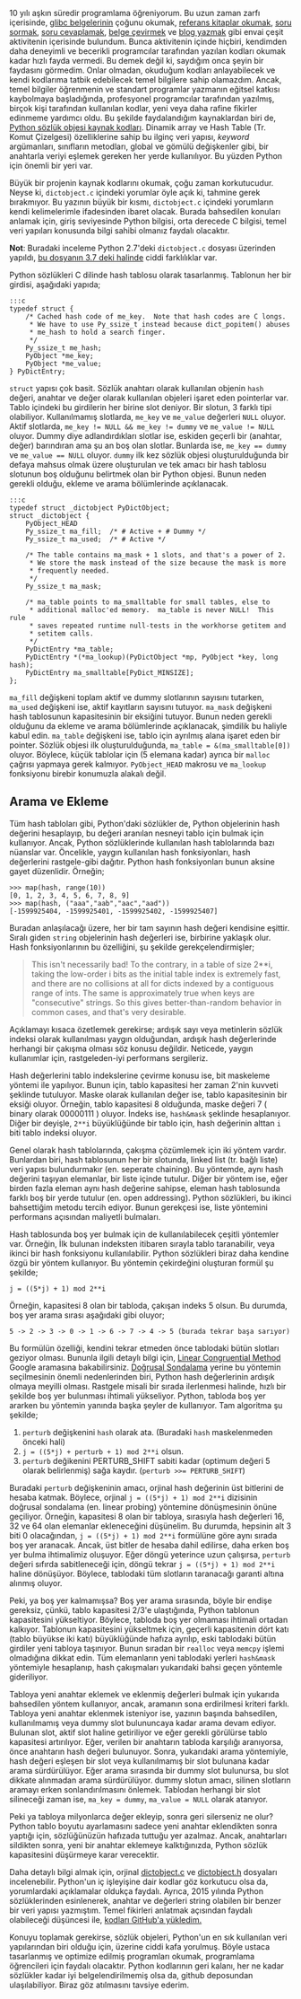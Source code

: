 <!--
.. date: 2018/09/02 20:43:00
.. slug: kamera-arkasi-sozlukler
.. title: Kamera Arkası: Python Sözlükler
.. description: Python sözlükleri kaynak kodu incelemesi
.. tags: mathjax
-->

10 yılı aşkın süredir programlama öğreniyorum. Bu uzun zaman zarfı içerisinde, [glibc belgelerinin](https://www.gnu.org/software/libc/manual/html_mono/libc.html) çoğunu
okumak, [referans kitaplar okumak](http://www.dipmat.univpm.it/~demeio/public/the_c_programming_language_2.pdf), [soru sormak](https://stackoverflow.com/users/886669/yasar?tab=questions&sort=votes),
[soru cevaplamak](/soru-cevap.html), [belge çevirmek](/https://github.com/yasar11732/CodeIgniter-Belge-Cevirisi) ve [blog yazmak](/) gibi envai çeşit aktivitenin içerisinde
bulundum. Bunca aktivitenin içinde hiçbiri, kendimden daha deneyimli ve becerikli programcılar tarafından yazılan kodları okumak kadar hızlı fayda vermedi. Bu demek değil
ki, saydığım onca şeyin bir faydasını görmedim. Onlar olmadan, okuduğum kodları anlayabilecek ve kendi kodlarıma tatbik edebilecek temel bilgilere sahip olamazdım. Ancak,
temel bilgiler öğrenmenin ve standart programlar yazmanın eğitsel katkısı kaybolmaya başladığında, profesyonel programcılar tarafından yazılmış, birçok kişi tarafından
kullanılan kodlar, yeni veya daha rafine fikirler edinmeme yardımcı oldu. Bu şekilde faydalandığım kaynaklardan biri de, [Python sözlük objesi kaynak kodları](https://github.com/python/cpython/blob/2.7/Objects/dictobject.c). Dinamik array ve Hash Table (Tr. Komut Çizelgesi)
özelliklerine sahip bu ilginç veri yapısı, _keyword_ argümanları, sınıfların metodları, global ve gömülü değişkenler gibi, bir anahtarla veriyi
eşlemek gereken her yerde kullanılıyor. Bu yüzden Python için önemli bir yeri var. 

Büyük bir projenin kaynak kodlarını okumak, çoğu zaman korkutucudur. Neyse ki, `dictobject.c` içindeki yorumlar öyle açık ki, tahmine gerek bırakmıyor.
Bu yazının büyük bir kısmı, `dictobject.c` içindeki yorumların kendi kelimelerimle ifadesinden ibaret olacak. Burada bahsedilen konuları anlamak için, giriş seviyesinde Python bilgisi,
orta derecede C bilgisi, temel veri yapıları konusunda bilgi sahibi olmanız faydalı olacaktır.

**Not**: Buradaki inceleme Python 2.7'deki `dictobject.c` dosyası üzerinden yapıldı, [bu dosyanın 3.7 deki halinde](https://raw.githubusercontent.com/python/cpython/3.7/Objects/dictobject.c)
ciddi farklılıklar var.

Python sözlükleri C dilinde hash tablosu olarak tasarlanmış. Tablonun her bir girdisi, aşağıdaki yapıda;

    :::c
    typedef struct {
        /* Cached hash code of me_key.  Note that hash codes are C longs.
         * We have to use Py_ssize_t instead because dict_popitem() abuses
         * me_hash to hold a search finger.
         */
        Py_ssize_t me_hash;
        PyObject *me_key;
        PyObject *me_value;
    } PyDictEntry;
    
`struct` yapısı çok basit. Sözlük anahtarı olarak kullanılan objenin `hash` değeri, anahtar ve değer olarak kullanılan objeleri
işaret eden pointerlar var. Tablo içindeki bu girdilerin her birine slot deniyor. Bir slotun, 3 farklı tipi olabiliyor. Kullanılmamış
slotlarda, `me_key` ve `me_value` değerleri `NULL` oluyor. Aktif slotlarda, `me_key != NULL && me_key != dummy` ve `me_value != NULL`
oluyor. Dummy diye adlandırdıkları slotlar ise, eskiden geçerli bir (anahtar, değer) barındıran ama şu an boş olan slotlar. Bunlarda
ise, `me_key == dummy` ve `me_value == NULL` oluyor. `dummy` ilk kez sözlük objesi oluşturulduğunda bir defaya mahsus olmak üzere
oluşturulan ve tek amacı bir hash tablosu slotunun boş olduğunu belirtmek olan bir Python objesi. Bunun neden gerekli olduğu, ekleme
ve arama bölümlerinde açıklanacak.

    :::c
    typedef struct _dictobject PyDictObject;
    struct _dictobject {
        PyObject_HEAD
        Py_ssize_t ma_fill;  /* # Active + # Dummy */
        Py_ssize_t ma_used;  /* # Active */

        /* The table contains ma_mask + 1 slots, and that's a power of 2.
         * We store the mask instead of the size because the mask is more
         * frequently needed.
         */
        Py_ssize_t ma_mask;

        /* ma_table points to ma_smalltable for small tables, else to
         * additional malloc'ed memory.  ma_table is never NULL!  This rule
         * saves repeated runtime null-tests in the workhorse getitem and
         * setitem calls.
         */
        PyDictEntry *ma_table;
        PyDictEntry *(*ma_lookup)(PyDictObject *mp, PyObject *key, long hash);
        PyDictEntry ma_smalltable[PyDict_MINSIZE];
    };
    
`ma_fill` değişkeni
toplam aktif ve dummy slotlarının sayısını tutarken, `ma_used` değişkeni ise, aktif kayıtların sayısını tutuyor. `ma_mask` değişkeni
hash tablosunun kapasitesinin bir eksiğini tutuyor. Bunun neden gerekli olduğunu da ekleme ve arama bölümlerinde açıklanacak, şimdilik
bu haliyle kabul edin. `ma_table` değişkeni ise, tablo için ayrılmış alana işaret eden bir pointer. Sözlük objesi ilk oluşturulduğunda,
`ma_table = &(ma_smalltable[0])` oluyor. Böylece, küçük tablolar için (5 elemana kadar) ayrıca bir `malloc` çağrısı yapmaya gerek kalmıyor.
`PyObject_HEAD` makrosu ve `ma_lookup` fonksiyonu birebir konumuzla alakalı değil. 

## Arama ve Ekleme

Tüm hash tabloları gibi, Python'daki sözlükler de, Python objelerinin hash değerini hesaplayıp, bu değeri aranılan
nesneyi tablo için bulmak için kullanıyor. Ancak, Python sözlüklerinde kullanılan hash tablolarında bazı nüanslar var.
Öncelikle, yaygın kullanılan hash fonksiyonları, hash değerlerini rastgele-gibi dağıtır. Python hash fonksiyonları
bunun aksine gayet düzenlidir. Örneğin;

    >>> map(hash, range(10))
    [0, 1, 2, 3, 4, 5, 6, 7, 8, 9]
    >>> map(hash, ("aaa","aab","aac","aad"))
    [-1599925404, -1599925401, -1599925402, -1599925407]

Buradan anlaşılacağı üzere, her bir tam sayının hash değeri kendisine eşittir. Sıralı giden `string` objelerinin hash
değerleri ise, birbirine yaklaşık olur. Hash fonksiyonlarının bu özelliğini, şu şekilde gerekçelendirmişler;

 > This isn't necessarily bad!  To the contrary, in a table of size 2**i, taking
 > the low-order i bits as the initial table index is extremely fast, and there
 > are no collisions at all for dicts indexed by a contiguous range of ints.
 > The same is approximately true when keys are "consecutive" strings.  So this
 > gives better-than-random behavior in common cases, and that's very desirable.
 
Açıklamayı kısaca özetlemek gerekirse; ardışık sayı veya metinlerin sözlük
indeksi olarak kullanılması yaygın olduğundan, ardışık hash değerlerinde
herhangi bir çakışma olması söz konusu değildir. Neticede, yaygın kullanımlar
için, rastgeleden-iyi performans sergileriz.

Hash değerlerini tablo indekslerine çevirme konusu ise, bit maskeleme
yöntemi ile yapılıyor. Bunun için, tablo kapasitesi her zaman 2'nin
kuvveti şeklinde tutuluyor. Maske olarak kullanılan değer ise, tablo
kapasitesinin bir eksiği oluyor. Örneğin, tablo kapasitesi 8 olduğunda,
maske değeri 7 ( binary olarak 00000111 ) oluyor. İndeks ise, `hash&mask`
şeklinde hesaplanıyor. Diğer bir deyişle, `2**i` büyüklüğünde bir tablo için,
hash değerinin alttan `i` biti tablo indeksi oluyor.

Genel olarak hash tablolarında, çakışma çözümlemek için iki yöntem vardır. Bunlardan biri,
hash tablosunun her bir slotunda, linked list (tr. bağlı liste) veri yapısı
bulundurmakır (en. seperate chaining). Bu yöntemde, aynı hash değerini
taşıyan elemanlar, bir liste içinde tutulur. Diğer bir yöntem ise, eğer
birden fazla eleman aynı hash değerine sahipse, eleman hash
tablosunda farklı boş bir yerde tutulur (en. open addressing). Python sözlükleri,
bu ikinci bahsettiğim metodu tercih ediyor. Bunun gerekçesi ise, liste
yöntemini performans açısından maliyetli bulmaları.

Hash tablosunda boş yer bulmak için de kullanılabilecek çeşitli yöntemler var.
Örneğin, İlk bulunan indeksten itibaren sırayla tablo taranabilir, veya ikinci bir
hash fonksiyonu kullanılabilir. Python sözlükleri biraz daha kendine özgü
bir yöntem kullanıyor. Bu yöntemin çekirdeğini oluşturan formül şu şekilde;

    j = ((5*j) + 1) mod 2**i
    
Örneğin, kapasitesi 8 olan bir tabloda, çakışan indeks 5 olsun. Bu durumda,
boş yer arama sırası aşağıdaki gibi oluyor;

    5 -> 2 -> 3 -> 0 -> 1 -> 6 -> 7 -> 4 -> 5 (burada tekrar başa sarıyor)
    
Bu formülün özelliği, kendini tekrar etmeden önce tablodaki bütün slotları geziyor olması.
Bununla ilgili detaylı bilgi için, [Linear Congruential Method](https://www.google.com.tr/search?q=Linear+Congruential+Method)
Google aramasına bakabilirsiniz. [Doğrusal Sondalama](https://www.google.com.tr/search?q=doğrusal+sondalama)
yerine bu yöntemin seçilmesinin önemli nedenlerinden biri, Python hash değerlerinin
ardışık olmaya meyilli olması. Rastgele misali bir sırada ilerlenmesi halinde, hızlı
bir şekilde boş yer bulunması ihtimali yükseliyor. Python, tabloda boş yer ararken
bu yöntemin yanında başka şeyler de kullanıyor. Tam algoritma şu şekilde;

 1. `perturb` değişkenini `hash` olarak ata. (Buradaki `hash` maskelenmeden önceki hali)
 2. `j = ((5*j) + perturb + 1) mod 2**i` olsun.
 3. `perturb` değikenini PERTURB_SHIFT sabiti kadar (optimum değeri 5 olarak belirlenmiş) sağa kaydır. (`perturb >>= PERTURB_SHIFT`)
 
Buradaki `perturb` değişkeninin amacı, orjinal hash değerinin üst bitlerini de hesaba katmak.
Böylece, orjinal `j = ((5*j) + 1) mod 2**i` dizisinin doğrusal sondalama (en. linear probing)
yöntemine dönüşmesinin önüne geçiliyor. Örneğin, kapasitesi 8 olan bir tabloya, sırasıyla
hash değerleri 16, 32 ve 64 olan elemanlar ekleneceğini düşünelim. Bu durumda, hepsinin
alt 3 biti 0 olacağından, `j = ((5*j) + 1) mod 2**i` formülüne göre aynı sırada
boş yer aranacak. Ancak, üst bitler de hesaba dahil edilirse, daha erken boş yer bulma
ihtimalimiz oluşuyor. Eğer döngü yeterince uzun çalışırsa, `perturb` değeri sıfırda sabitleneceği için,
döngü tekrar `j = ((5*j) + 1) mod 2**i` haline dönüşüyor. Böylece, tablodaki tüm slotların taranacağı
garanti altına alınmış oluyor.

Peki, ya boş yer kalmamışsa? Boş yer arama sırasında, böyle bir endişe gereksiz, çünkü, tablo
kapasitesi 2/3'e ulaştığında, Python tablonun kapasitesini yükseltiyor. Böylece, tabloda boş
yer olmaması ihtimali ortadan kalkıyor. Tablonun kapasitesini yükseltmek için, geçerli kapasitenin
dört katı (tablo büyükse iki katı) büyüklüğünde hafıza ayrılıp, eski tablodaki bütün girdiler yeni tabloya taşınıyor. Bunun
sıradan bir `realloc` veya `memcpy` işlemi olmadığına dikkat edin. Tüm elemanların yeni tablodaki
yerleri `hash&mask` yöntemiyle hesaplanıp, hash çakışmaları yukarıdaki bahsi geçen yöntemle gideriliyor.

Tabloya yeni anahtar eklemek ve eklenmiş değerleri bulmak için yukarıda bahsedilen yöntem kullanıyor, ancak,
aramanın sona erdirilmesi kriteri farklı. Tabloya yeni anahtar eklenmek isteniyor ise, yazının başında
bahsedilen, kullanılmamış veya dummy slot bulununcaya kadar arama devam ediyor. Bulunan slot, aktif slot
haline getiriliyor ve eğer gerekli görülürse tablo kapasitesi artırılıyor. Eğer, verilen bir anahtarın
tabloda karşılığı aranıyorsa, önce anahtarın hash değeri bulunuyor. Sonra, yukarıdaki arama yöntemiyle,
hash değeri eşleşen bir slot veya kullanılmamış bir slot bulunana kadar arama sürdürülüyor. Eğer arama
sırasında bir dummy slot bulunursa, bu slot dikkate alınmadan arama sürdürülüyor. dummy slotun amacı,
silinen slotların aramayı erken sonlandırılmasını önlemek. Tablodan
herhangi bir slot silineceği zaman ise, `ma_key = dummy`, `ma_value = NULL` olarak atanıyor.

Peki ya tabloya milyonlarca değer ekleyip, sonra geri silerseniz ne olur? Python tablo boyutu ayarlamasını
sadece yeni anahtar eklendikten sonra yaptığı için, sözlüğünüzün hafızada tuttuğu yer azalmaz. Ancak, anahtarları
sildikten sonra, yeni bir anahtar eklemeye kalktığınızda, Python sözlük kapasitesini düşürmeye karar verecektir.

Daha detaylı bilgi almak için, orjinal [dictobject.c](https://github.com/python/cpython/blob/2.7/Objects/dictobject.c)
ve [dictobject.h](https://github.com/python/cpython/blob/2.7/Include/dictobject.h) dosyaları incelenebilir. Python'un
iç işleyişine dair kodlar göz korkutucu olsa da, yorumlardaki açıklamalar oldukça faydalı. Ayrıca, 2015 yılında
Python sözlüklerinden esinlenerek, anahtar ve değerleri string olabilen bir benzer bir veri yapısı yazmıştım. Temel
fikirleri anlatmak açısından faydalı olabileceği düşüncesi ile, [kodları GitHub'a yükledim.](https://github.com/yasar11732/ylib/blob/master/src/dict.c)

Konuyu toplamak gerekirse, sözlük objeleri, Python'un en sık kullanılan veri yapılarından biri olduğu için, üzerine
ciddi kafa yorulmuş. Böyle ustaca tasarlanmış ve optimize edilmiş programları okumak, programlama öğrencileri için
faydalı olacaktır. Python kodlarının geri kalanı, her ne kadar sözlükler kadar iyi belgelendirilmemiş olsa da, github
deposundan ulaşılabiliyor. Biraz göz atılmasını tavsiye ederim.

